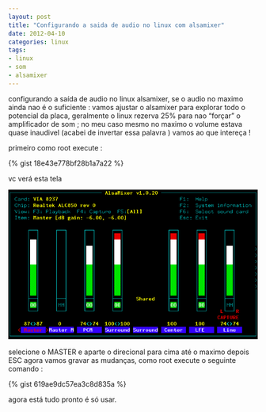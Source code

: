 ```yaml
---
layout: post
title: "Configurando a saida de audio no linux com alsamixer"
date: 2012-04-10
categories: linux
tags:
- linux
- som
- alsamixer
---
```


configurando a saída de audio no linux alsamixer, se o audio no maximo ainda nao é o suficiente : vamos ajustar o alsamixer para explorar todo o potencial da placa, geralmente o linux rezerva 25% para nao “forçar” o amplificador de som ; no meu caso mesmo no maximo o volume estava quase inaudivel  (acabei de invertar essa palavra ) vamos ao que intereça !

primeiro como root execute :

{% gist 18e43e778bf28b1a7a22 %}

vc verá esta tela

![](/assets/images/post/2012-04-10-configurando-a-saida-de-audio-no-linux-com-alsamixer/alsamixer.png)

selecione o MASTER e aparte o direcional para cima até o maximo depois ESC
agora vamos gravar as mudanças, como root execute o seguinte comando :

{% gist 619ae9dc57ea3c8d835a %}

agora está tudo pronto é só usar.

